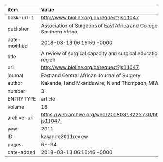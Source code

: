 | Item          | Value                                                                                              |
|:--------------|:---------------------------------------------------------------------------------------------------|
| bdsk-url-1    | http://www.bioline.org.br/request?js11047                                                          |
| publisher     | Association of Surgeons of East Africa and College of Surgeons of East Central and Southern Africa |
| date-modified | 2018-03-13 06:16:59 +0000                                                                          |
| title         | A review of surgical capacity and surgical education programmes in the COSECSA region              |
| url           | http://www.bioline.org.br/request?js11047                                                          |
| journal       | East and Central African Journal of Surgery                                                        |
| author        | Kakande, I and Mkandawire, N and Thompson, MIW                                                     |
| number        | 3                                                                                                  |
| ENTRYTYPE     | article                                                                                            |
| volume        | 16                                                                                                 |
| archive-url   | https://web.archive.org/web/20180313222730/http://www.bioline.org.br/request?js11047               |
| year          | 2011                                                                                               |
| ID            | kakande2011review                                                                                  |
| pages         | 6--34                                                                                              |
| date-added    | 2018-03-13 06:16:46 +0000                                                                          |
